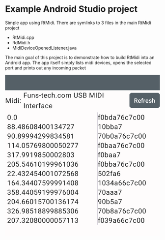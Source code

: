 # Example Android Studio project 

Simple app using RtMidi. There are symlinks to 3 files in the main RtMidi project
* RtMidi.cpp
* RdMidi.h
* MidiDeviceOpenedListener.java

The main goal of this project is to demonstrate how to build RtMidi into an Android app. The
app itself simply lists midi devices, opens the selected port and prints out any incoming packet

![Screenshot](./images/midi.png)
